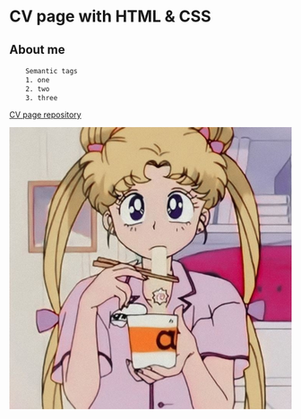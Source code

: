 # CV page with HTML & CSS

## About me

```
    Semantic tags
    1. one
    2. two
    3. three
```


[CV page repository]()

![image](assets/seilorMun.jpg)